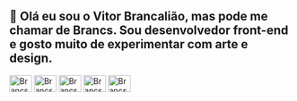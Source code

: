 ## 🌵 Olá eu sou o Vitor Brancalião, mas pode me chamar de Brancs. Sou desenvolvedor front-end e gosto muito de experimentar com arte e design.

<div style="display: inline_block">
  <img 
    align="center" 
    alt="Brancs-Js" 
    height="30" 
    width="40"           
    src="https://gist.githubusercontent.com/brancs/5531641c0121faa506055e4e24bcddd0/raw/792cdb13811eba235c219696fe539c9765fbb7a9/css3.svg">
  <img 
    align="center" 
    alt="Brancs-Js" 
    height="30" 
    width="40"           
    src="https://gist.githubusercontent.com/brancs/5531641c0121faa506055e4e24bcddd0/raw/792cdb13811eba235c219696fe539c9765fbb7a9/html5.svg">
  <img 
    align="center" 
    alt="Brancs-Js" 
    height="30" 
    width="40"           
    src="https://gist.githubusercontent.com/brancs/5531641c0121faa506055e4e24bcddd0/raw/792cdb13811eba235c219696fe539c9765fbb7a9/js.svg">
  <img 
    align="center" 
    alt="Brancs-Js" 
    height="30" 
    width="40"           
    src="https://gist.githubusercontent.com/brancs/5531641c0121faa506055e4e24bcddd0/raw/792cdb13811eba235c219696fe539c9765fbb7a9/ts.svg">
  <img 
    align="center" 
    alt="Brancs-Js" 
    height="30" 
    width="40"           
    src="https://gist.githubusercontent.com/brancs/5531641c0121faa506055e4e24bcddd0/raw/792cdb13811eba235c219696fe539c9765fbb7a9/nextjs.svg">
</div>
